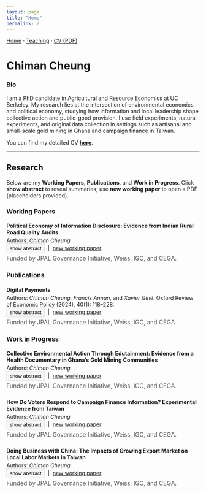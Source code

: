 ```yaml
---
layout: page
title: "Home"
permalink: /
---
```


<p style="margin-top:0">
  <a href="/">Home</a> ·
  <a href="/teaching/">Teaching</a> ·
  <a href="/assets/cv/Chiman_Cheung_CV_v9.pdf" target="_blank" rel="noopener">CV (PDF)</a>
</p>


# Chiman Cheung

### Bio

I am a PhD candidate in Agricultural and Resource Economics at UC Berkeley. My research lies at the intersection of environmental economics and political economy, studying how information and local leadership shape collective action and public-good provision. I use field experiments, natural experiments, and original data collection in settings such as artisanal and small-scale gold mining in Ghana and campaign finance in Taiwan.

You can find my detailed CV **[here](/assets/cv/Chiman_Cheung_CV_v9.pdf)**.

---

## Research

Below are my **Working Papers**, **Publications**, and **Work in Progress**. Click **show abstract** to reveal summaries; use **new working paper** to open a PDF (placeholders provided).

### Working Papers

<div class="paper">
  <h4>Political Economy of Information Disclosure: Evidence from Indian Rural Road Quality Audits</h4>
  <div>Authors: <em>Chiman Cheung</em></div>
  <div>
    <button class="toggle-abs" onclick="toggleAbstract('abs-india-roads', this)">show abstract</button>
    &nbsp;|&nbsp;
    <a href="/papers/indian_roads_audits.pdf" target="_blank" rel="noopener">new working paper</a>
  </div>
  <div class="funding">Funded by JPAL Governance Initiative, Weiss, IGC, and CEGA.</div>
  <div id="abs-india-roads" class="abstract" hidden>
    Abstract coming soon.
  </div>
</div>

### Publications

<div class="paper">
  <h4>Digital Payments</h4>
  <div>Authors: <em>Chiman Cheung</em>, <em>Francis Annan</em>, and <em>Xavier Giné</em>. <span>Oxford Review of Economic Policy (2024), 40(1): 118–228.</span></div>
  <div>
    <button class="toggle-abs" onclick="toggleAbstract('abs-digital-payments', this)">show abstract</button>
    &nbsp;|&nbsp;
    <a href="/papers/digital_payments.pdf" target="_blank" rel="noopener">new working paper</a>
  </div>
  <div class="funding">Funded by JPAL Governance Initiative, Weiss, IGC, and CEGA.</div>
  <div id="abs-digital-payments" class="abstract" hidden>
    Abstract coming soon.
  </div>
</div>

### Work in Progress

<div class="paper">
  <h4>Collective Environmental Action Through Edutainment: Evidence from a Health Documentary in Ghana’s Gold Mining Communities</h4>
  <div>Authors: <em>Chiman Cheung</em></div>
  <div>
    <button class="toggle-abs" onclick="toggleAbstract('abs-edutainment', this)">show abstract</button>
    &nbsp;|&nbsp;
    <a href="/papers/edutainment_documentary_ghana.pdf" target="_blank" rel="noopener">new working paper</a>
  </div>
  <div class="funding">Funded by JPAL Governance Initiative, Weiss, IGC, and CEGA.</div>
  <div id="abs-edutainment" class="abstract" hidden>
    Abstract coming soon.
  </div>
</div>

<div class="paper">
  <h4>How Do Voters Respond to Campaign Finance Information? Experimental Evidence from Taiwan</h4>
  <div>Authors: <em>Chiman Cheung</em></div>
  <div>
    <button class="toggle-abs" onclick="toggleAbstract('abs-taiwan-campaign', this)">show abstract</button>
    &nbsp;|&nbsp;
    <a href="/papers/campaign_finance_taiwan.pdf" target="_blank" rel="noopener">new working paper</a>
  </div>
  <div class="funding">Funded by JPAL Governance Initiative, Weiss, IGC, and CEGA.</div>
  <div id="abs-taiwan-campaign" class="abstract" hidden>
    Abstract coming soon.
  </div>
</div>

<div class="paper">
  <h4>Doing Business with China: The Impacts of Growing Export Market on Local Labor Markets in Taiwan</h4>
  <div>Authors: <em>Chiman Cheung</em></div>
  <div>
    <button class="toggle-abs" onclick="toggleAbstract('abs-china-trade', this)">show abstract</button>
    &nbsp;|&nbsp;
    <a href="/papers/china_trade_taiwan_labor.pdf" target="_blank" rel="noopener">new working paper</a>
  </div>
  <div class="funding">Funded by JPAL Governance Initiative, Weiss, IGC, and CEGA.</div>
  <div id="abs-china-trade" class="abstract" hidden>
    Abstract coming soon.
  </div>
</div>

<style>
.paper { margin-bottom: 1.5rem; }
.paper h4 { margin-bottom: 0.25rem; }
.paper .funding { font-size: 0.95rem; color: #555; margin: 0.25rem 0 0.5rem; }
.abstract { border-left: 3px solid #ddd; padding: 0.5rem 0.75rem; margin-top: 0.5rem; }
.toggle-abs { background: #f6f6f6; border: 1px solid #ddd; padding: 0.25rem 0.5rem; cursor: pointer; }
</style>

<script src="/assets/js/toggle.js"></script>
